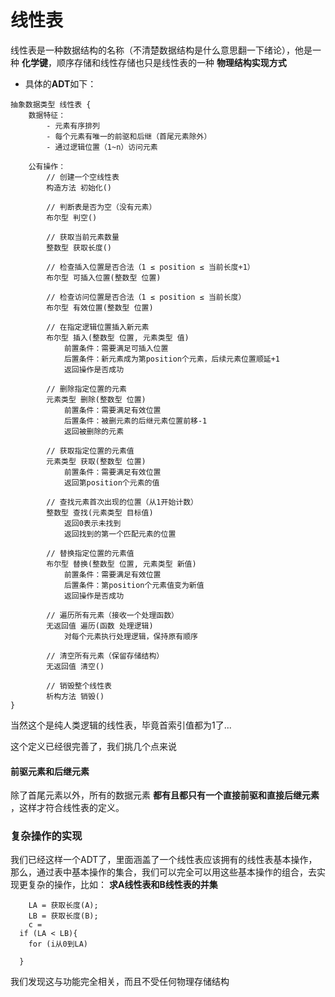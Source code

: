 # 线性表
线性表是一种数据结构的名称（不清楚数据结构是什么意思翻一下绪论），他是一种 **化学键**，顺序存储和线性存储也只是线性表的一种 **物理结构实现方式**
- 具体的**ADT**如下：
```
抽象数据类型 线性表 {
    数据特征：
        - 元素有序排列
        - 每个元素有唯一的前驱和后继（首尾元素除外）
        - 通过逻辑位置（1~n）访问元素

    公有操作：
        // 创建一个空线性表
        构造方法 初始化()

        // 判断表是否为空（没有元素）
        布尔型 判空()

        // 获取当前元素数量
        整数型 获取长度()

        // 检查插入位置是否合法（1 ≤ position ≤ 当前长度+1）
        布尔型 可插入位置(整数型 位置)

        // 检查访问位置是否合法（1 ≤ position ≤ 当前长度）
        布尔型 有效位置(整数型 位置)

        // 在指定逻辑位置插入新元素
        布尔型 插入(整数型 位置, 元素类型 值)
            前置条件：需要满足可插入位置
            后置条件：新元素成为第position个元素，后续元素位置顺延+1
            返回操作是否成功

        // 删除指定位置的元素
        元素类型 删除(整数型 位置)
            前置条件：需要满足有效位置
            后置条件：被删元素的后继元素位置前移-1
            返回被删除的元素

        // 获取指定位置的元素值
        元素类型 获取(整数型 位置)
            前置条件：需要满足有效位置
            返回第position个元素的值

        // 查找元素首次出现的位置（从1开始计数）
        整数型 查找(元素类型 目标值)
            返回0表示未找到
            返回找到的第一个匹配元素的位置

        // 替换指定位置的元素值
        布尔型 替换(整数型 位置, 元素类型 新值)
            前置条件：需要满足有效位置
            后置条件：第position个元素值变为新值
            返回操作是否成功

        // 遍历所有元素（接收一个处理函数）
        无返回值 遍历(函数 处理逻辑)
            对每个元素执行处理逻辑，保持原有顺序

        // 清空所有元素（保留存储结构）
        无返回值 清空()

        // 销毁整个线性表
        析构方法 销毁()
}
```
当然这个是纯人类逻辑的线性表，毕竟首索引值都为1了...

这个定义已经很完善了，我们挑几个点来说
#### 前驱元素和后继元素
除了首尾元素以外，所有的数据元素 **都有且都只有一个直接前驱和直接后继元素** ，这样才符合线性表的定义。

### 复杂操作的实现
我们已经这样一个ADT了，里面涵盖了一个线性表应该拥有的线性表基本操作，那么，通过表中基本操作的集合，我们可以完全可以用这些基本操作的组合，去实现更复杂的操作，比如：
**求A线性表和B线性表的并集**
```
    LA = 获取长度(A);
    LB = 获取长度(B);
    c = 
  if (LA < LB){
    for (i从0到LA)
    
  }
```
我们发现这与功能完全相关，而且不受任何物理存储结构
